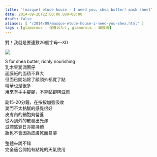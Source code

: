 ```yaml
---
title: '[masque] etude house - I need you, shea butter! mask sheet'
date: 2014-09-26T22:00:00.000+08:00
draft: false
aliases: [ "/2014/09/masque-etude-house-i-need-you-shea.html" ]
tags : [glamorous - 保養おたく, glamorous - 面膜魂]
---
```


對！我就是要連敷26個字母～XD  

[![](https://1.bp.blogspot.com/--fR-VNN_2v0/XE1A0YKwhWI/AAAAAAAAG-4/NTMxHGCwzHANIxARqvCUxm5p08tjIT0BgCLcBGAs/s640/14719874688_9f78e0f77f_z.jpg)](https://1.bp.blogspot.com/--fR-VNN_2v0/XE1A0YKwhWI/AAAAAAAAG-4/NTMxHGCwzHANIxARqvCUxm5p08tjIT0BgCLcBGAs/s1600/14719874688_9f78e0f77f_z.jpg)

S for shea butter, richly nourishing  
乳木果潤潤面仔  
面膜紙的面積不算大  
但面已開始除了額頭外都寬了點  
精華也是很多  
用來塗手手腳腳，不算黏卻夠滋潤  
  
副15-20分鐘，在按按加強吸收  
潤而不太黏膩的感覺很好  
皮膚內的細胞夠營養  
從內到外的散發出光澤  
滋潤感翌日亦能持續  
妝也不會因為皮膚乾而易溶  
  
整體來說不錯  
完全適合開始有點乾的天氣使用